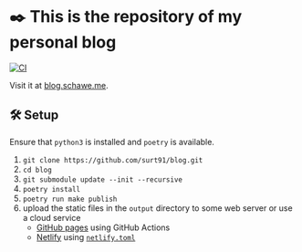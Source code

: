 # :black_nib: This is the repository of my personal blog

[![CI](https://github.com/surt91/blog/actions/workflows/main.yml/badge.svg)](https://github.com/surt91/blog/actions/workflows/main.yml)

Visit it at [blog.schawe.me](https://blog.schawe.me).

## :hammer_and_wrench: Setup

Ensure that `python3` is installed and `poetry` is available.

1. `git clone https://github.com/surt91/blog.git`
2. `cd blog`
3. `git submodule update --init --recursive`
4. `poetry install`
5. `poetry run make publish`
6. upload the static files in the `output` directory to some web server or use a cloud service
    * [GitHub pages](https://pages.github.com/) using GitHub Actions
    * [Netlify](https://www.netlify.com/) using [`netlify.toml`](netlify.toml)
